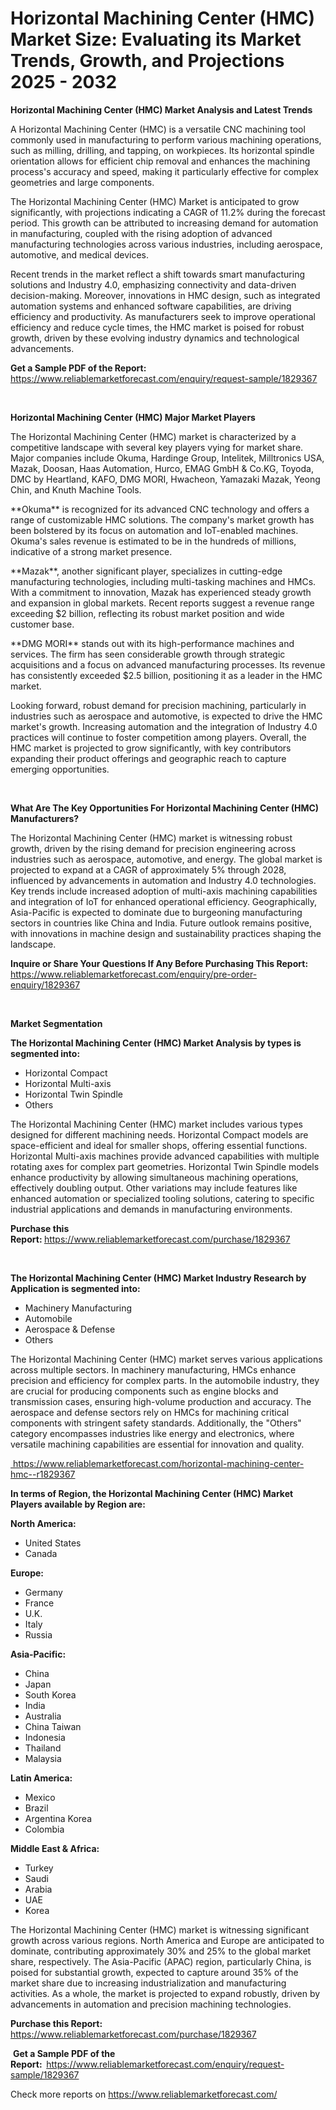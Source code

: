<p><h1>Horizontal Machining Center (HMC) Market Size: Evaluating its Market Trends, Growth, and Projections 2025 - 2032</h1></p><p><strong>Horizontal Machining Center (HMC) Market Analysis and Latest Trends</strong></p>
<p><p>A Horizontal Machining Center (HMC) is a versatile CNC machining tool commonly used in manufacturing to perform various machining operations, such as milling, drilling, and tapping, on workpieces. Its horizontal spindle orientation allows for efficient chip removal and enhances the machining process's accuracy and speed, making it particularly effective for complex geometries and large components. </p><p>The Horizontal Machining Center (HMC) Market is anticipated to grow significantly, with projections indicating a CAGR of 11.2% during the forecast period. This growth can be attributed to increasing demand for automation in manufacturing, coupled with the rising adoption of advanced manufacturing technologies across various industries, including aerospace, automotive, and medical devices. </p><p>Recent trends in the market reflect a shift towards smart manufacturing solutions and Industry 4.0, emphasizing connectivity and data-driven decision-making. Moreover, innovations in HMC design, such as integrated automation systems and enhanced software capabilities, are driving efficiency and productivity. As manufacturers seek to improve operational efficiency and reduce cycle times, the HMC market is poised for robust growth, driven by these evolving industry dynamics and technological advancements.</p></p>
<p><strong>Get a Sample PDF of the Report:&nbsp;</strong> <a href="https://www.reliablemarketforecast.com/enquiry/request-sample/1829367?utm_campaign=2882&utm_medium=2&utm_source=Github&utm_content=ia&utm_term=28022025&utm_id=horizontal-machining-center-hmc">https://www.reliablemarketforecast.com/enquiry/request-sample/1829367</a></p>
<p>&nbsp;</p>
<p><strong>Horizontal Machining Center (HMC) Major Market Players</strong></p>
<p><p>The Horizontal Machining Center (HMC) market is characterized by a competitive landscape with several key players vying for market share. Major companies include Okuma, Hardinge Group, Intelitek, Milltronics USA, Mazak, Doosan, Haas Automation, Hurco, EMAG GmbH & Co.KG, Toyoda, DMC by Heartland, KAFO, DMG MORI, Hwacheon, Yamazaki Mazak, Yeong Chin, and Knuth Machine Tools.</p><p>**Okuma** is recognized for its advanced CNC technology and offers a range of customizable HMC solutions. The company's market growth has been bolstered by its focus on automation and IoT-enabled machines. Okuma's sales revenue is estimated to be in the hundreds of millions, indicative of a strong market presence.</p><p>**Mazak**, another significant player, specializes in cutting-edge manufacturing technologies, including multi-tasking machines and HMCs. With a commitment to innovation, Mazak has experienced steady growth and expansion in global markets. Recent reports suggest a revenue range exceeding $2 billion, reflecting its robust market position and wide customer base.</p><p>**DMG MORI** stands out with its high-performance machines and services. The firm has seen considerable growth through strategic acquisitions and a focus on advanced manufacturing processes. Its revenue has consistently exceeded $2.5 billion, positioning it as a leader in the HMC market.</p><p>Looking forward, robust demand for precision machining, particularly in industries such as aerospace and automotive, is expected to drive the HMC market's growth. Increasing automation and the integration of Industry 4.0 practices will continue to foster competition among players. Overall, the HMC market is projected to grow significantly, with key contributors expanding their product offerings and geographic reach to capture emerging opportunities.</p></p>
<p>&nbsp;</p>
<p><strong>What Are The Key Opportunities For Horizontal Machining Center (HMC) Manufacturers?</strong></p>
<p><p>The Horizontal Machining Center (HMC) market is witnessing robust growth, driven by the rising demand for precision engineering across industries such as aerospace, automotive, and energy. The global market is projected to expand at a CAGR of approximately 5% through 2028, influenced by advancements in automation and Industry 4.0 technologies. Key trends include increased adoption of multi-axis machining capabilities and integration of IoT for enhanced operational efficiency. Geographically, Asia-Pacific is expected to dominate due to burgeoning manufacturing sectors in countries like China and India. Future outlook remains positive, with innovations in machine design and sustainability practices shaping the landscape.</p></p>
<p><strong>Inquire or Share Your Questions If Any Before Purchasing This Report:</strong> <a href="https://www.reliablemarketforecast.com/enquiry/pre-order-enquiry/1829367?utm_campaign=2882&utm_medium=2&utm_source=Github&utm_content=ia&utm_term=28022025&utm_id=horizontal-machining-center-hmc">https://www.reliablemarketforecast.com/enquiry/pre-order-enquiry/1829367</a></p>
<p>&nbsp;</p>
<p><strong>Market Segmentation</strong></p>
<p><strong>The Horizontal Machining Center (HMC) Market Analysis by types is segmented into:</strong></p>
<p><ul><li>Horizontal Compact</li><li>Horizontal Multi-axis</li><li>Horizontal Twin Spindle</li><li>Others</li></ul></p>
<p><p>The Horizontal Machining Center (HMC) market includes various types designed for different machining needs. Horizontal Compact models are space-efficient and ideal for smaller shops, offering essential functions. Horizontal Multi-axis machines provide advanced capabilities with multiple rotating axes for complex part geometries. Horizontal Twin Spindle models enhance productivity by allowing simultaneous machining operations, effectively doubling output. Other variations may include features like enhanced automation or specialized tooling solutions, catering to specific industrial applications and demands in manufacturing environments.</p></p>
<p><strong>Purchase this Report:&nbsp;</strong><a href="https://www.reliablemarketforecast.com/purchase/1829367?utm_campaign=2882&utm_medium=2&utm_source=Github&utm_content=ia&utm_term=28022025&utm_id=horizontal-machining-center-hmc">https://www.reliablemarketforecast.com/purchase/1829367</a></p>
<p>&nbsp;</p>
<p><strong>The Horizontal Machining Center (HMC) Market Industry Research by Application is segmented into:</strong></p>
<p><ul><li>Machinery Manufacturing</li><li>Automobile</li><li>Aerospace & Defense</li><li>Others</li></ul></p>
<p><p>The Horizontal Machining Center (HMC) market serves various applications across multiple sectors. In machinery manufacturing, HMCs enhance precision and efficiency for complex parts. In the automobile industry, they are crucial for producing components such as engine blocks and transmission cases, ensuring high-volume production and accuracy. The aerospace and defense sectors rely on HMCs for machining critical components with stringent safety standards. Additionally, the "Others" category encompasses industries like energy and electronics, where versatile machining capabilities are essential for innovation and quality.</p></p>
<p><a href="https://www.reliablemarketforecast.com/horizontal-machining-center-hmc--r1829367?utm_campaign=2882&utm_medium=2&utm_source=Github&utm_content=ia&utm_term=28022025&utm_id=horizontal-machining-center-hmc">&nbsp;https://www.reliablemarketforecast.com/horizontal-machining-center-hmc--r1829367</a></p>
<p><strong>In terms of Region, the Horizontal Machining Center (HMC) Market Players available by Region are:</strong></p>
<p>
    <p> <strong> North America: </strong>
        <ul>
            <li>United States</li>
            <li>Canada</li>
        </ul>
        </p> 
    <p> <strong> Europe: </strong>
        <ul>
            <li>Germany</li>
            <li>France</li>
            <li>U.K.</li>
            <li>Italy</li>
            <li>Russia</li>
        </ul>
        </p> 
    <p> <strong> Asia-Pacific: </strong>
        <ul>
            <li>China</li>
            <li>Japan</li>
            <li>South Korea</li>
            <li>India</li>
            <li>Australia</li>
            <li>China Taiwan</li>
            <li>Indonesia</li>
            <li>Thailand</li>
            <li>Malaysia</li>
        </ul>
        </p> 
    <p> <strong> Latin America: </strong>
        <ul>
            <li>Mexico</li>
            <li>Brazil</li>
            <li>Argentina Korea</li>
            <li>Colombia</li>
        </ul>
        </p> 
    <p> <strong> Middle East & Africa: </strong>
        <ul>
            <li>Turkey</li>
            <li>Saudi</li>
            <li>Arabia</li>
            <li>UAE</li>
            <li>Korea</li>
        </ul>
    </p>
    </p>
<p><p>The Horizontal Machining Center (HMC) market is witnessing significant growth across various regions. North America and Europe are anticipated to dominate, contributing approximately 30% and 25% to the global market share, respectively. The Asia-Pacific (APAC) region, particularly China, is poised for substantial growth, expected to capture around 35% of the market share due to increasing industrialization and manufacturing activities. As a whole, the market is projected to expand robustly, driven by advancements in automation and precision machining technologies.</p></p>
<p><strong>Purchase this Report: </strong><a href="https://www.reliablemarketforecast.com/purchase/1829367?utm_campaign=2882&utm_medium=2&utm_source=Github&utm_content=ia&utm_term=28022025&utm_id=horizontal-machining-center-hmc">https://www.reliablemarketforecast.com/purchase/1829367</a></p>
<p>&nbsp;<strong>Get a Sample PDF of the Report:&nbsp;&nbsp;</strong><a href="https://www.reliablemarketforecast.com/enquiry/request-sample/1829367?utm_campaign=2882&utm_medium=2&utm_source=Github&utm_content=ia&utm_term=28022025&utm_id=horizontal-machining-center-hmc">https://www.reliablemarketforecast.com/enquiry/request-sample/1829367</a></p>
<p><strong></strong></p>
<p>Check more reports on <a href="https://www.reliablemarketforecast.com/?utm_campaign=2882&utm_medium=2&utm_source=Github&utm_content=ia&utm_term=28022025&utm_id=horizontal-machining-center-hmc">https://www.reliablemarketforecast.com/</a></p>